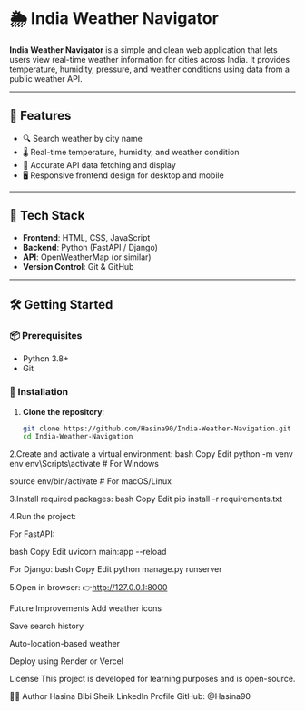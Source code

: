 # 🌦️ India Weather Navigator

**India Weather Navigator** is a simple and clean web application that lets users view real-time weather information for cities across India. It provides temperature, humidity, pressure, and weather conditions using data from a public weather API.

---

## 🔧 Features

- 🔍 Search weather by city name
- 🌡️ Real-time temperature, humidity, and weather condition
- 📍 Accurate API data fetching and display
- 🖥️ Responsive frontend design for desktop and mobile

---

## 🚀 Tech Stack

- **Frontend**: HTML, CSS, JavaScript
- **Backend**: Python (FastAPI / Django)
- **API**: OpenWeatherMap (or similar)
- **Version Control**: Git & GitHub

---

## 🛠️ Getting Started

### 📦 Prerequisites

- Python 3.8+
- Git

### 🔨 Installation

1. **Clone the repository**:
   ```bash
   git clone https://github.com/Hasina90/India-Weather-Navigation.git
   cd India-Weather-Navigation


2.Create and activate a virtual environment:
bash
Copy
Edit
python -m venv env
env\Scripts\activate  # For Windows

source env/bin/activate  # For macOS/Linux

3.Install required packages:
bash
Copy
Edit
pip install -r requirements.txt

4.Run the project:

For FastAPI:

bash
Copy
Edit
uvicorn main:app --reload

For Django:
bash
Copy
Edit
python manage.py runserver

5.Open in browser:
👉http://127.0.0.1:8000


Future Improvements
Add weather icons

Save search history

Auto-location-based weather

Deploy using Render or Vercel

License
This project is developed for learning purposes and is open-source.

🙋‍♀️ Author
Hasina Bibi Sheik
LinkedIn Profile
GitHub: @Hasina90
